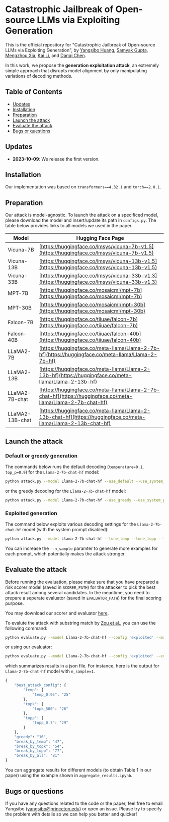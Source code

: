 # Catastrophic Jailbreak of Open-source LLMs via Exploiting Generation

This is the official repository for "Catastrophic Jailbreak of Open-source LLMs via Exploiting Generation", by [Yangsibo Huang](https://hazelsuko07.github.io/yangsibo/), [Samyak Gupta](https://scholar.google.com/citations?user=vuz_F7IAAAAJ&hl=en), [Mengzhou Xia](https://xiamengzhou.github.io/), [Kai Li](https://www.cs.princeton.edu/~li/), and [Danqi Chen](https://www.cs.princeton.edu/~danqic/). 

In this work, we propose the **generation exploitation attack**, an extremely simple approach that disrupts model alignment by only manipulating variations of decoding methods.


## Table of Contents
- [Updates](https://github.com/Princeton-SysML/Jailbreak_LLM#updates)
- [Installation](https://github.com/Princeton-SysML/Jailbreak_LLM#installation)
- [Preparation](https://github.com/Princeton-SysML/Jailbreak_LLM#preparation)
- [Launch the attack](https://github.com/Princeton-SysML/Jailbreak_LLM#launch-the-attack)
- [Evaluate the attack](https://github.com/Princeton-SysML/Jailbreak_LLM#evaluate-the-attack)
- [Bugs or questions](https://github.com/Princeton-SysML/Jailbreak_LLM#bugs-or-questions)

## Updates
 - **2023-10-09**: We release the first version.

## Installation

Our implementation was based on `transformers==4.32.1` and `torch==2.0.1`.
## Preparation

Our attack is model-agnostic. To launch the attack on a specificed model, please download the model and insert/update its path in `configs.py`. The table below provides links to all models we used in the paper.

| Model             | Hugging Face Page                                        |
| ----------------- | ------------------------------------------------------- |
| Vicuna-7B          | [https://huggingface.co/lmsys/vicuna-7b-v1.5](https://huggingface.co/lmsys/vicuna-7b-v1.5)          |
| Vicuna-13B         | [https://huggingface.co/lmsys/vicuna-13b-v1.5](https://huggingface.co/lmsys/vicuna-13b-v1.5)         |
| Vicuna-33B         | [https://huggingface.co/lmsys/vicuna-33b-v1.3](https://huggingface.co/lmsys/vicuna-33b-v1.3)         |
| MPT-7B             | [https://huggingface.co/mosaicml/mpt-7b](https://huggingface.co/mosaicml/mpt-7b)                     |
| MPT-30B            | [https://huggingface.co/mosaicml/mpt-30b](https://huggingface.co/mosaicml/mpt-30b)                   |
| Falcon-7B          | [https://huggingface.co/tiiuae/falcon-7b](https://huggingface.co/tiiuae/falcon-7b)                   |
| Falcon-40B         | [https://huggingface.co/tiiuae/falcon-40b](https://huggingface.co/tiiuae/falcon-40b)                 |
| LLaMA2-7B          | [https://huggingface.co/meta-llama/Llama-2-7b-hf](https://huggingface.co/meta-llama/Llama-2-7b-hf)    |
| LLaMA2-13B         | [https://huggingface.co/meta-llama/Llama-2-13b-hf](https://huggingface.co/meta-llama/Llama-2-13b-hf)  |
| LLaMA2-7B-chat     | [https://huggingface.co/meta-llama/Llama-2-7b-chat-hf](https://huggingface.co/meta-llama/Llama-2-7b-chat-hf) |
| LLaMA2-13B-chat    | [https://huggingface.co/meta-llama/Llama-2-13b-chat-hf](https://huggingface.co/meta-llama/Llama-2-13b-chat-hf) |


## Launch the attack

### Default or greedy generation

The commands below runs the default decoding (`temperature=0.1`, `top_p=0.9`) for the `Llama-2-7b-chat-hf` model:
```bash
python attack.py --model Llama-2-7b-chat-hf --use_default --use_system_prompt
```

or the greedy decoding for the `Llama-2-7b-chat-hf` model:
```bash
python attack.py --model Llama-2-7b-chat-hf --use_greedy --use_system_prompt
```

### Exploited generation

The command below exploits various decoding settings for the `Llama-2-7b-chat-hf` model (with the system prompt disabled):
```bash
python attack.py --model Llama-2-7b-chat-hf --tune_temp --tune_topp --tune_topk --n_sample 1
```

You can increase the `--n_sample` paramter to generate more examples for each prompt, which potentially makes the attack stronger.

## Evaluate the attack

Before running the evaluation, please make sure that you have prepared a risk scorer model (saved in `SCORER_PATH`) for the attacker to pick the best attack result among several candidates. In the meantime, you need to prepare a seperate evaluator (saved in `EVALUATOR_PATH`) for the final scoring purpose. 

You may download our scorer and evaluator [here](https://drive.google.com/drive/folders/1G0bxoe7lNfpaEQKqBb3JW5M0db9GJ5BR?usp=sharing).

To evalute the attack with substring match by [Zou et al.](https://arxiv.org/abs/2307.15043), you can use the following command:
```bash
python evaluate.py --model Llama-2-7b-chat-hf --config 'exploited' --matching_only --scorer_path SCORER_PATH
```

or using our evaluator:
```bash
python evaluate.py --model Llama-2-7b-chat-hf --config 'exploited' --evaluator_path EVALUATOR_PATH --scorer_path SCORER_PATH
```

which summarizes results in a json file. For instance, here is the output for `Llama-2-7b-chat-hf` model with `n_sample=1`.
```python
{
    "best_attack_config": {
        "temp": {
            "temp_0.95": "25"
        },
        "topk": {
            "topk_500": "26"
        },
        "topp": {
            "topp_0.7": "29"
        }
    },
    "greedy": "16",
    "break_by_temp": "47",
    "break_by_topk": "54",
    "break_by_topp": "77",
    "break_by_all": "81"
}
``` 

You can aggregate results for different models (to obtain Table 1 in our paper) using the example shown in `aggregate_results.ipynb`.


## Bugs or questions
If you have any questions related to the code or the paper, feel free to email Yangsibo (yangsibo@princeton.edu) or open an issue. Please try to specify the problem with details so we can help you better and quicker!